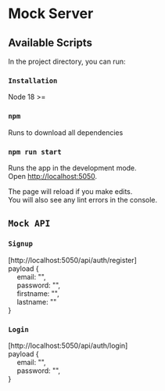 # Mock Server

## Available Scripts

In the project directory, you can run:

### `Installation`
Node 18 >=


### `npm`
Runs to download all dependencies

### `npm run start`

Runs the app in the development mode.\
Open [http://localhost:5050](http://localhost:5050).

The page will reload if you make edits.\
You will also see any lint errors in the console.

## `Mock API`

### `Signup`
[http://localhost:5050/api/auth/register] \
payload { \
&emsp; email: "", \
&emsp; password: "", \
&emsp; firstname: "", \
&emsp; lastname: "" \
}

### `Login`
[http://localhost:5050/api/auth/login] \
payload { \
&emsp; email: "", \
&emsp; password: "", \
}